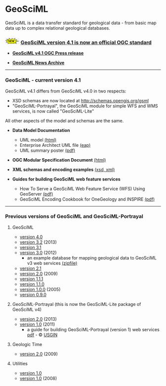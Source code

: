 # GeoSciML

GeoSciML is a data transfer standard  for geological data  - from basic  map data up to complex relational geological databases.

###  ![new](theme/img/new.gif) [GeoSciML version 4.1 is now an official OGC standard](http://www.opengeospatial.org/standards/geosciml)

* **[GeoSciML v4.1 OGC Press release](http://www.opengeospatial.org/pressroom/pressreleases/2563)**

* **[GeoSciML News Archive](../news_archive.php)**

------

### GeoSciML - current version 4.1
GeoSciML v4.1 differs from GeoSciML v4.0 in two respects:
* XSD schemas are now located at http://schemas.opengis.org/gsml
* "GeoSciML-Portrayal", the GeoSciML module for simple WFS and WMS services, is now called "GeoSciML-Lite"

All other aspects of the model and schemas are the same.

* **Data Model Documentation**
    * UML model [(html)](http://geosciml.org/doc/geosciml/4.1/documentation/html/)
    * Enterprise Architect UML file [(eap)](http://geosciml.org/doc/geosciml/4.1/documentation/uml)
    * UML summary poster [(pdf)](https://portal.opengeospatial.org/files/?artifact_id=72895)


*  **OGC Modular Specification Document**  [(html)](http://www.geosciml.org/doc/geosciml/4.1/documentation/html/)

* **XML schemas and encoding examples** [(xsd, xml)](http://schemas.opengis.net/gsml/4.1/)

* **Guides for building GeoSciML web feature services**
    * How To Serve a GeoSciML Web Feature Service (WFS) Using GeoServer  [(pdf)](http://www.onegeology.org/docs/technical/OneGeologyWFSCookbook_v1.2.pdf)
    * GeoSciML Encoding Cookbook for OneGeology and INSPIRE [(pdf)](http://www.onegeology.org/docs/technical/GeoSciML_Cookbook_1.2.1.pdf)

--- 

### Previous versions of  GeoSciML and GeoSciML-Portrayal
1. GeoSciML
    * [version 4.0](http://geosciml.org/doc/geosciml/4.0/documentation/)
    * [version 3.2](http://geosciml.org/doc/geosciml/3.2/documentation/) (2013)
    * [version 3.1](http://geosciml.org/doc/geosciml/3.1/documentation/)
    * [version 3.0](http://geosciml.org/doc/geosciml/3.0/documentation/) (2012)
      * an example database for mapping geological data to GeoSciML v3 web services [(zipfile)](../reference_database/reference_database_2013-11-07.zip)
    * [version 2.1](http://geosciml.org/doc/geosciml/2.1/)
    * [version 2.0](http://geosciml.org/doc/geosciml/2.0/) (2009)
    * [version 1.1.1](http://geosciml.org/doc/geosciml/1.1.1/)
    * [version 1.1.0](http://geosciml.org/doc/geosciml/1.1.0/)
    * [version 1.0.0](http://geosciml.org/doc/geosciml/1.0.0/) (2005)
    * [version 0.9.0](http://geosciml.org/doc/geosciml/0.9.0/)


2. GeoSciML-Portrayal (this is now the GeoSciML-Lite package of GeoSciML v4)
    * [version 2.0](http://geosciml.org/doc/geosciml-portrayal/2.0.1/) (2013)
    * [version 1.0](http://geosciml.org/doc/geosciml-portrayal/1.0/) (2011)
      *  a guide for building GeoSciML-Portrayal (version 1) web services [pdf](http://repository.usgin.org/sites/default/files/dlio/files/2012/u11/geosciml-portrayalcookbook0.7.pdf) - &copy; [USGIN](http://usgin.org/USGIN)

3. Geologic Time
    * [version 2.0](http://schemas.geosciml.org/geotime/2.0/) (2009)

4. Utilities
    * [version 1.0](http://schemas.geosciml.org/cgiutilities/3.0/)
    * [version 1.0](http://schemas.geosciml.org/cgiutilities/1.0/) (2008)
